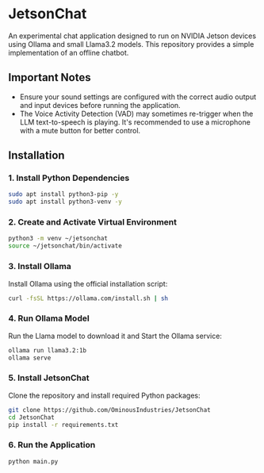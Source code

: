 # JetsonChat

An experimental chat application designed to run on NVIDIA Jetson devices using Ollama and small Llama3.2 models. This repository provides a simple implementation of an offline chatbot.

## Important Notes

- Ensure your sound settings are configured with the correct audio output and input devices before running the application.
- The Voice Activity Detection (VAD) may sometimes re-trigger when the LLM text-to-speech is playing. It's recommended to use a microphone with a mute button for better control.

## Installation

### 1. Install Python Dependencies

```bash
sudo apt install python3-pip -y
sudo apt install python3-venv -y
```

### 2. Create and Activate Virtual Environment

```bash
python3 -m venv ~/jetsonchat
source ~/jetsonchat/bin/activate
```

### 3. Install Ollama

Install Ollama using the official installation script:

```bash
curl -fsSL https://ollama.com/install.sh | sh
```

### 4. Run Ollama Model

Run the Llama model to download it and Start the Ollama service:

```bash
ollama run llama3.2:1b
ollama serve
```

### 5. Install JetsonChat

Clone the repository and install required Python packages:

```bash
git clone https://github.com/OminousIndustries/JetsonChat
cd JetsonChat
pip install -r requirements.txt
```

### 6. Run the Application

```bash
python main.py
```
